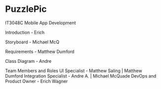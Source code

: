 # PuzzlePic
IT3048C Mobile App Development

Introduction - Erich

Storyboard - Michael McQ

Requirements - Matthew Dumford

Class Diagram - Andre

Team Members and Roles
UI Specialist - Matthew Saling | Matthew Dumford
Integration Specialist - Andre A. | Michael McQuade
DevOps and Product Owner - Erich Wagner